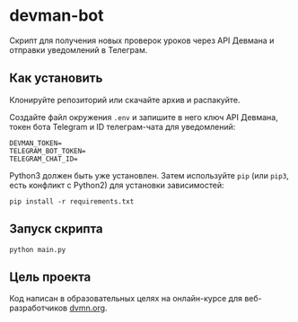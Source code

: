 # devman-bot

Скрипт для получения новых проверок уроков через API Девмана и отправки уведомлений в Телеграм.

## Как установить

Клонируйте репозиторий или скачайте архив и распакуйте.

Создайте файл окружения `.env` и запишите в него ключ API Девмана, токен бота Telegram и ID телеграм-чата для уведомлений:
```
DEVMAN_TOKEN=
TELEGRAM_BOT_TOKEN=
TELEGRAM_CHAT_ID=
```

Python3 должен быть уже установлен. 
Затем используйте `pip` (или `pip3`, есть конфликт с Python2) для установки зависимостей:
```
pip install -r requirements.txt
```

## Запуск скрипта

```
python main.py
```

## Цель проекта

Код написан в образовательных целях на онлайн-курсе для веб-разработчиков [dvmn.org](https://dvmn.org/).
